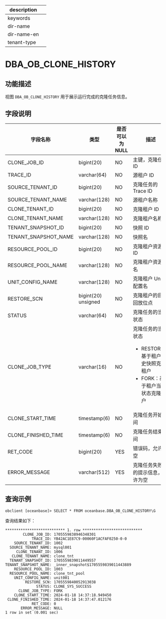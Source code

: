 |description||
|---|---|
|keywords||
|dir-name||
|dir-name-en||
|tenant-type||

# DBA_OB_CLONE_HISTORY

## 功能描述

视图 `DBA_OB_CLONE_HISTORY` 用于展示运行完成的克隆任务信息。

## 字段说明

| **字段名称** | **类型** | **是否可以为 NULL** | **描述** |
| --- | --- | --- | --- |
| CLONE_JOB_ID | bigint(20) | NO | 主键，克隆任务 ID |
| TRACE_ID | varchar(64) | NO | 源租户 ID |
| SOURCE_TENANT_ID | bigint(20) | NO | 克隆任务的 Trace ID |
| SOURCE_TENANT_NAME | varchar(128) | NO | 源租户名称 |
| CLONE_TENANT_ID | bigint(20) | NO | 克隆租户  ID |
| CLONE_TENANT_NAME | varchar(128) | NO | 克隆租户名称 |
| TENANT_SNAPSHOT_ID | bigint(20) | NO | 快照 ID |
| TENANT_SNAPSHOT_NAME | varchar(128) | NO | 快照名 |
| RESOURCE_POOL_ID | bigint(20) | NO | 克隆租户资源池 ID |
| RESOURCE_POOL_NAME | varchar(128) | NO | 克隆租户资源池名 |
| UNIT_CONFIG_NAME | varchar(128) | NO | 克隆租户 Unit 配置名 |
| RESTORE_SCN | bigint(20) unsigned | NO | 克隆租户的目标回放位点 |
| STATUS | varchar(64) | NO | 克隆任务的当前状态 |
| CLONE_JOB_TYPE | varchar(16) | NO | 克隆任务的当前状态<ul><li>RESTORE：基于租户历史快照克隆租户  </li><li>FORK：基于租户当前状态克隆租户 </li></ul>|
| CLONE_START_TIME | timestamp(6) | NO | 克隆任务开始时间 |
| CLONE_FINISHED_TIME | timestamp(6) | NO | 克隆任务结束时间 |
| RET_CODE | bigint(20) | YES | 错误码，允许为空 |
| ERROR_MESSAGE | varchar(512) | YES | 克隆任务失败时的提示信息，允许为空 |

## 查询示例

```shell
obclient [oceanbase]> SELECT * FROM oceanbase.DBA_OB_CLONE_HISTORY\G
```

查询结果如下：

```shell
*************************** 1. row ***************************
        CLONE_JOB_ID: 1705559838946348301
            TRACE_ID: YB42AC1E87C9-00060F1ACFAF0250-0-0
    SOURCE_TENANT_ID: 1002
  SOURCE_TENANT_NAME: mysql001
     CLONE_TENANT_ID: 1006
   CLONE_TENANT_NAME: clone_tnt
  TENANT_SNAPSHOT_ID: 1705559839011449557
TENANT_SNAPSHOT_NAME: _inner_snapshot$1705559839011443889
    RESOURCE_POOL_ID: 1003
  RESOURCE_POOL_NAME: clone_tnt_pool
    UNIT_CONFIG_NAME: unit001
         RESTORE_SCN: 1705559840052913038
              STATUS: CLONE_SYS_SUCCESS
      CLONE_JOB_TYPE: FORK
    CLONE_START_TIME: 2024-01-18 14:37:18.949450
 CLONE_FINISHED_TIME: 2024-01-18 14:37:47.012176
            RET_CODE: 0
       ERROR_MESSAGE: NULL
1 row in set (0.001 sec)
```
